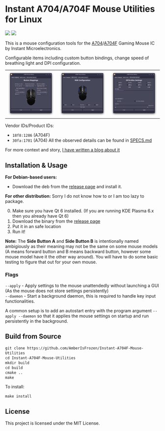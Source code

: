 # Instant A704/A704F Mouse Utilities for Linux
![](https://img.shields.io/badge/jank_inside-brown) ![](https://img.shields.io/badge/works_on-my_machine-green)

This is a mouse configuration tools for the [A704](https://instant-sys.com/uploads/pdf/norm/SPEC/A704C_SPEC_EN.V1.01.pdf)/[A704F](https://instant-sys.com/uploads/pdf/norm/SPEC/A704F_SPEC_EN.V1.00.pdf) Gaming Mouse IC by Instant Microelectronics.  

Configurable items including custom button bindings, change speed of breathing light and DPI configuration.  

<table>
    <tr>
        <td><img src="./assets/1.png"></td>
        <td><img src="./assets/2.png"></td>
        <td><img src="./assets/3.png"></td>
    </tr>
</table>

Vendor IDs/Product IDs:
- `18f8:1286` (A704F)
- `30fa:1701` (A704)
All the observed details can be found in [SPECS.md](./SPECS.md)

For more context and story, [I have written a blog about it](https://blog.lx862.com/blog/2024-05-13-reverse-engineering-a-mouse/)

## Installation & Usage
**For Debian-based users:**
- Download the deb from the [release page](https://github.com/Kenny-Hui/Instant-A704F-Mouse-Utilities/releases/latest) and install it.

**For other distribution:**
Sorry I do not know how to or I am too lazy to package.

0. Make sure you have Qt 6 installed. (If you are running KDE Plasma 6.x then you already have Qt 6)
1. Download the binary from the [release page](https://github.com/Kenny-Hui/Instant-A704F-Mouse-Utilities/releases/latest)
2. Put it in an safe location
3. Run it!

**Note:**
The **Side Button A** and **Side Button B** is intentionally named ambigiously as their meaning may not be the same on some mouse models (A means forward button and B means backward button, however some mouse model have it the other way around). You will have to do some basic testing to figure that out for your own mouse.

### Flags
`--apply` - Apply settings to the mouse unattendedly without launching a GUI (As the mouse does not store settings persistently)  
`--daemon` - Start a background daemon, this is required to handle key input functionalities.

A common setup is to add an autostart entry with the program argument `--apply --daemon` so that it applies the mouse settings on startup and run persistently in the background.

## Build from Source
```
git clone https://github.com/AmberIsFrozen/Instant-A704F-Mouse-Utilities
cd Instant-A704F-Mouse-Utilities
mkdir build
cd build
cmake ..
make
```

To install:
```
make install
```

## License
This project is licensed under the MIT License.
